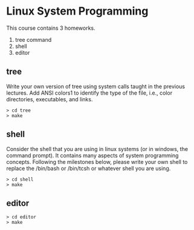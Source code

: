 # Linux System Programming
This course contains 3 homeworks.
1. tree command
2. shell
3. editor

## tree
Write your own version of tree using system calls taught in the previous lectures. Add ANSI colors1 to identify the type of the file, i.e., color directories, executables, and links.

```
> cd tree
> make
```
## shell
Consider the shell that you are using in linux systems (or in windows, the command prompt). It contains many aspects of system programming concepts. Following the milestones below, please write your own shell to replace the /bin/bash or /bin/tcsh or whatever shell you are using.
```
> cd shell
> make
```
## editor
```
> cd editor
> make
```